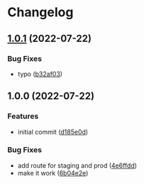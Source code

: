 # Changelog

## [1.0.1](https://github.com/web3-storage/dagula-gateway/compare/v1.0.0...v1.0.1) (2022-07-22)


### Bug Fixes

* typo ([b32af03](https://github.com/web3-storage/dagula-gateway/commit/b32af039ae222c2f9aba7f7e362a988b49181cea))

## 1.0.0 (2022-07-22)


### Features

* initial commit ([d185e0d](https://github.com/web3-storage/dagula-gateway/commit/d185e0d1013a4b1b4aa8a4a7a6dd51e61b242d36))


### Bug Fixes

* add route for staging and prod ([4e6ffdd](https://github.com/web3-storage/dagula-gateway/commit/4e6ffdd18eba0185c27bdd900f01243b18db8542))
* make it work ([6b04e2e](https://github.com/web3-storage/dagula-gateway/commit/6b04e2e568bc4d29bb65ba4d253acb2190e3d3c1))
